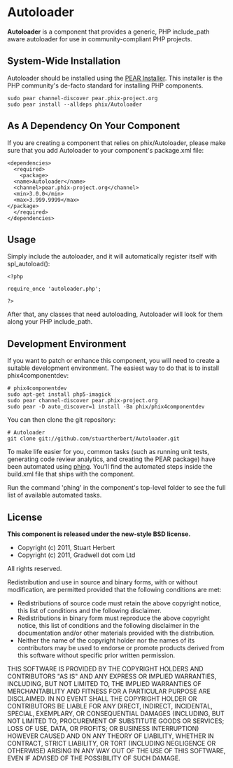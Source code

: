 Autoloader
=============

**Autoloader** is a component that provides a generic, PHP include_path aware autoloader for use in community-compliant PHP projects.

System-Wide Installation
------------------------

Autoloader should be installed using the [PEAR Installer](http://pear.phpnet). This installer is the PHP community's de-facto standard for installing PHP components.

    sudo pear channel-discover pear.phix-project.org
    sudo pear install --alldeps phix/Autoloader

As A Dependency On Your Component
---------------------------------

If you are creating a component that relies on phix/Autoloader, please make sure that you add Autoloader to your component's package.xml file:

    <dependencies>
      <required>
        <package>
	  <name>Autoloader</name>
	  <channel>pear.phix-project.org</channel>
	  <min>3.0.0</min>
	  <max>3.999.9999</max>
	</package>
      </required>
    </dependencies>

Usage
-----

Simply include the autoloader, and it will automatically register itself with spl_autoload():

    <?php

    require_once 'autoloader.php';

    ?>

After that, any classes that need autoloading, Autoloader will look for them along your PHP include_path.

Development Environment
-----------------------

If you want to patch or enhance this component, you will need to create a suitable development environment. The easiest way to do that is to install phix4componentdev:

    # phix4componentdev
    sudo apt-get install php5-imagick
    sudo pear channel-discover pear.phix-project.org
    sudo pear -D auto_discover=1 install -Ba phix/phix4componentdev

You can then clone the git repository:

    # Autoloader
    git clone git://github.com/stuartherbert/Autoloader.git

To make life easier for you, common tasks (such as running unit tests, generating code review analytics, and creating the PEAR package) have been automated using [phing](http://phing.info).  You'll find the automated steps inside the build.xml file that ships with the component.

Run the command 'phing' in the component's top-level folder to see the full list of available automated tasks.

License
-------

**This component is released under the new-style BSD license.**

* Copyright (c) 2011, Stuart Herbert
* Copyright (c) 2011, Gradwell dot com Ltd

All rights reserved.

Redistribution and use in source and binary forms, with or without modification, are permitted provided that the following conditions are met:

* Redistributions of source code must retain the above copyright notice, this list of conditions and the following disclaimer.
* Redistributions in binary form must reproduce the above copyright notice, this list of conditions and the following disclaimer in the documentation and/or other materials provided with the distribution.
* Neither the name of the copyright holder nor the names of its contributors may be used to endorse or promote products derived from this software without specific prior written permission.

THIS SOFTWARE IS PROVIDED BY THE COPYRIGHT HOLDERS AND CONTRIBUTORS "AS IS" AND ANY EXPRESS OR IMPLIED WARRANTIES, INCLUDING, BUT NOT LIMITED TO, THE IMPLIED WARRANTIES OF MERCHANTABILITY AND FITNESS FOR A PARTICULAR PURPOSE ARE DISCLAIMED. IN NO EVENT SHALL THE COPYRIGHT HOLDER OR CONTRIBUTORS BE LIABLE FOR ANY DIRECT, INDIRECT, INCIDENTAL, SPECIAL, EXEMPLARY, OR CONSEQUENTIAL DAMAGES (INCLUDING, BUT NOT LIMITED TO, PROCUREMENT OF SUBSTITUTE GOODS OR SERVICES; LOSS OF USE, DATA, OR PROFITS; OR BUSINESS INTERRUPTION) HOWEVER CAUSED AND ON ANY THEORY OF LIABILITY, WHETHER IN CONTRACT, STRICT LIABILITY, OR TORT (INCLUDING NEGLIGENCE OR OTHERWISE) ARISING IN ANY WAY OUT OF THE USE OF THIS SOFTWARE, EVEN IF ADVISED OF THE POSSIBILITY OF SUCH DAMAGE.

